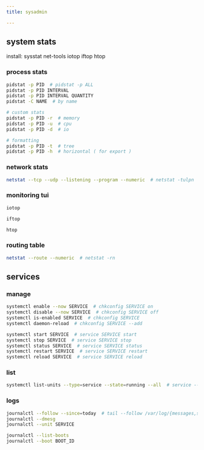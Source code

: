 ```yaml
---
title: sysadmin

---
```



## system stats

install: sysstat net-tools iotop iftop htop

### process stats

```bash
pidstat -p PID  # pidstat -p ALL
pidstat -p PID INTERVAL
pidstat -p PID INTERVAL QUANTITY
pidstat -C NAME  # by name

# custom stats
pidstat -p PID -r  # memory
pidstat -p PID -u  # cpu
pidstat -p PID -d  # io

# formatting
pidstat -p PID -t  # tree
pidstat -p PID -h  # horizontal ( for export )
```


### network stats

```bash
netstat --tcp --udp --listening --program --numeric  # netstat -tulpn
```


### monitoring tui

```bash
iotop

iftop

htop
```


### routing table

```bash
netstat --route --numeric  # netstat -rn
```


## services

### manage

```bash
systemctl enable --now SERVICE  # chkconfig SERVICE on
systemctl disable --now SERVICE  # chkconfig SERVICE off
systemctl is-enabled SERVICE  # chkconfig SERVICE
systemctl daemon-reload  # chkconfig SERVICE --add

systemctl start SERVICE  # service SERVICE start
systemctl stop SERVICE  # service SERVICE stop
systemctl status SERVICE  # service SERVICE status
systemctl restart SERVICE  # service SERVICE restart
systemctl reload SERVICE  # service SERVICE reload
```


### list

```bash
systemctl list-units --type=service --state=running --all  # service --status-all
```


### logs

```bash
journalctl --follow --since=today  # tail --follow /var/log/{messages,syslog}
journalctl --dmesg
journalctl --unit SERVICE

journalctl --list-boots
journalctl --boot BOOT_ID
```
